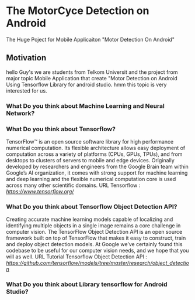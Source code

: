 # The MotorCyce Detection on Android
The Huge Poject for Mobile Applicaiton "Motor Detection On Android"

## Motivation
hello Guy's we are students from Telkom Universit and the project from major topic Mobile Application that create "Motor Detection on Android Using Tensorflow Library for android studio. hmm this topic is very interested for us.

### What Do you think about Machine Learning and Neural Network?

### What Do you think about Tensorflow?
TensorFlow™ is an open source software library for high performance numerical computation. Its flexible architecture allows easy deployment of computation across a variety of platforms (CPUs, GPUs, TPUs), and from desktops to clusters of servers to mobile and edge devices. Originally developed by researchers and engineers from the Google Brain team within Google’s AI organization, it comes with strong support for machine learning and deep learning and the flexible numerical computation core is used across many other scientific domains.
URL Tensorflow : *https://www.tensorflow.org/*

### What Do you think about Tensorflow Object Detection API?
Creating accurate machine learning models capable of localizing and identifying multiple objects in a single image remains a core challenge in computer vision. The TensorFlow Object Detection API is an open source framework built on top of TensorFlow that makes it easy to construct, train and deploy object detection models. At Google we’ve certainly found this codebase to be useful for our computer vision needs, and we hope that you will as well.
URL Tutorial Tensorflow Object Detection API : *https://github.com/tensorflow/models/tree/master/research/object_detection*

### What Do you think about Library tensorflow for Android Studio?
